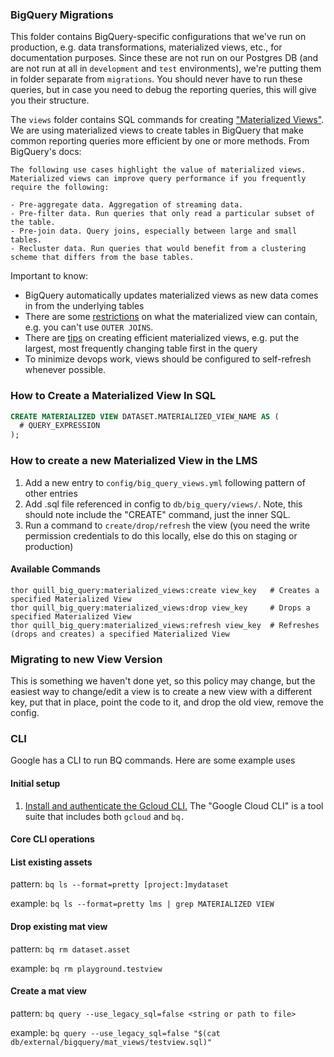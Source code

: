 ### BigQuery Migrations

This folder contains BigQuery-specific configurations that we've run on production, e.g. data transformations, materialized views, etc., for documentation purposes. Since these are not run on our Postgres DB (and are not run at all in `development` and `test` environments), we're putting them in folder separate from `migrations`. You should never have to run these queries, but in case you need to debug the reporting queries, this will give you their structure.

The `views` folder contains SQL commands for creating ["Materialized Views"](https://cloud.google.com/bigquery/docs/materialized-views-intro). We are using materialized views to create tables in BigQuery that make common reporting queries more efficient by one or more methods. From BigQuery's docs:
```
The following use cases highlight the value of materialized views. Materialized views can improve query performance if you frequently require the following:

- Pre-aggregate data. Aggregation of streaming data.
- Pre-filter data. Run queries that only read a particular subset of the table.
- Pre-join data. Query joins, especially between large and small tables.
- Recluster data. Run queries that would benefit from a clustering scheme that differs from the base tables.
```

Important to know:
- BigQuery automatically updates materialized views as new data comes in from the underlying tables
- There are some [restrictions](https://cloud.google.com/bigquery/docs/materialized-views-create#query_limitations) on what the materialized view can contain, e.g. you can't use `OUTER JOINS`.
- There are [tips](https://cloud.google.com/bigquery/docs/materialized-views-create#which_materialized_views_to_create) on creating efficient materialized views, e.g. put the largest, most frequently changing table first in the query
- To minimize devops work, views should be configured to self-refresh whenever possible.

### How to Create a Materialized View In SQL
```SQL
CREATE MATERIALIZED VIEW DATASET.MATERIALIZED_VIEW_NAME AS (
  # QUERY_EXPRESSION
);
```
### How to create a new Materialized View in the LMS
1. Add a new entry to `config/big_query_views.yml` following pattern of other entries
2. Add .sql file referenced in config to `db/big_query/views/`. Note, this should note include the "CREATE" command, just the inner SQL.
2. Run a command to `create/drop/refresh` the view (you need the write permission credentials to do this locally, else do this on staging or production)
#### Available Commands
```
thor quill_big_query:materialized_views:create view_key   # Creates a specified Materialized View
thor quill_big_query:materialized_views:drop view_key     # Drops a specified Materialized View
thor quill_big_query:materialized_views:refresh view_key  # Refreshes (drops and creates) a specified Materialized View
```
### Migrating to new View Version
This is something we haven't done yet, so this policy may change, but the easiest way to change/edit a view is to create a new view with a different key, put that in place, point the code to it, and drop the old view, remove the config.

### CLI
Google has a CLI to run BQ commands. Here are some example uses
#### Initial setup

1. [Install and authenticate the Gcloud CLI.](https://cloud.google.com/sdk/docs/install) The "Google Cloud CLI" is a tool suite that includes both `gcloud` and `bq.`

#### Core CLI operations

#### List existing assets

pattern: `bq ls --format=pretty [project:]mydataset`<br />

example: `bq ls --format=pretty lms | grep MATERIALIZED VIEW`

#### Drop existing mat view

pattern: `bq rm dataset.asset`<br />

example: `bq rm playground.testview`

#### Create a mat view

pattern: `bq query --use_legacy_sql=false <string or path to file>`<br />

example: `bq query --use_legacy_sql=false "$(cat db/external/bigquery/mat_views/testview.sql)"`




